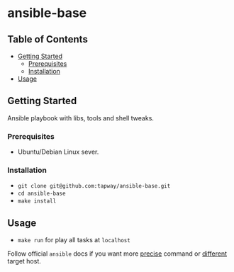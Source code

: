 # ansible-base

## Table of Contents
* [Getting Started](#getting-started)
  * [Prerequisites](#prerequisites)
  * [Installation](#installation)
* [Usage](#usage)
## Getting Started
Ansible playbook with libs, tools and shell tweaks.

### Prerequisites
- Ubuntu/Debian Linux sever.
### Installation
- `git clone git@github.com:tapway/ansible-base.git`
- `cd ansible-base`
- `make install`
## Usage
- `make run` for play all tasks at `localhost`

Follow official `ansible` docs if you want more [precise][at] command or [different][ai] target host.

[at]: https://docs.ansible.com/ansible/latest/user_guide/playbooks_tags.html
[ai]: https://docs.ansible.com/ansible/latest/user_guide/intro_inventory.html
